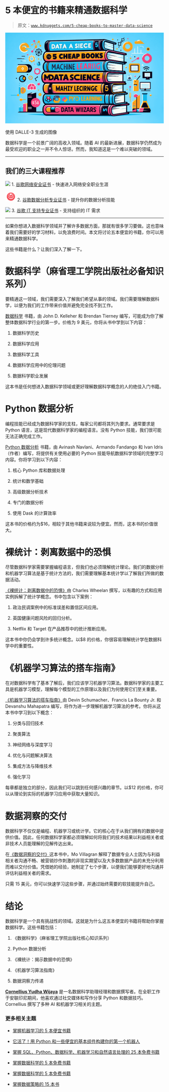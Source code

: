 # 5 本便宜的书籍来精通数据科学

> 原文：[`www.kdnuggets.com/5-cheap-books-to-master-data-science`](https://www.kdnuggets.com/5-cheap-books-to-master-data-science)

![5 本便宜的书籍来精通数据科学](img/4443dfbcfaf3dafde19feb7eeecba651.png)

使用 DALLE-3 生成的图像

数据科学是一个前景广阔的高收入领域。随着 AI 的最新进展，数据科学仍然成为最受欢迎的职业之一并不令人惊讶。然而，我知道这是一个难以突破的领域。

* * *

## 我们的三大课程推荐

![](img/0244c01ba9267c002ef39d4907e0b8fb.png) 1\. [谷歌网络安全证书](https://www.kdnuggets.com/google-cybersecurity) - 快速进入网络安全职业生涯

![](img/e225c49c3c91745821c8c0368bf04711.png) 2\. [谷歌数据分析专业证书](https://www.kdnuggets.com/google-data-analytics) - 提升你的数据分析技能

![](img/0244c01ba9267c002ef39d4907e0b8fb.png) 3\. [谷歌 IT 支持专业证书](https://www.kdnuggets.com/google-itsupport) - 支持组织的 IT 需求

* * *

如果你想进入数据科学领域并了解许多数据方面，那就有很多学习要做。这也意味着我们需要好的学习材料，以免浪费时间。本文将讨论五本便宜的书籍，你可以用来精通数据科学。

这些书籍是什么？让我们深入了解一下。

# 数据科学（麻省理工学院出版社必备知识系列）

要精通这一领域，我们需要深入了解我们希望从事的领域。我们需要理解数据科学，以便为我们的工作带来价值并避免完全找不到工作。

[数据科学](https://www.amazon.com/Data-Science-Press-Essential-Knowledge-ebook/dp/B08BT6M8JR) 书籍，由 John D. Kelleher 和 Brendan Tierney 编写，可能成为你了解整体数据科学行业的第一步。价格为 9 美元，你将从书中学到以下内容：

1.  数据科学历史

1.  数据科学应用

1.  数据科学工具

1.  数据科学应用中的伦理问题

1.  数据科学职业发展

这本书是任何想进入数据科学领域或更好理解数据科学概念的人的绝佳入门书籍。

# Python 数据分析

编程技能已经成为数据科学家的支柱，每家公司都将其列为要求。通常要求是 Python 语言，这是现代数据科学家的编程语言。没有 Python 技能，我们很可能无法正确完成工作。

[Python 数据分析](https://www.amazon.com/Python-Data-Analysis-collection-visualization-ebook/dp/B0859CVGB4/) 书籍，由 Avinash Navlani、Armando Fandango 和 Ivan Idris（作者）编写，将提供有关使用必要的 Python 技能导航数据科学领域的完整学习内容。你将学习到以下内容：

1.  核心 Python 库和数据处理

1.  统计和数学基础

1.  高级数据分析技术

1.  专门的数据分析

1.  使用 Dask 的计算效率

这本书的价格约为$16，相较于其他书籍来说较为便宜。然而，这本书的价值很大。

# 裸统计：剥离数据中的恐惧

尽管数据科学家需要掌握编程语言，但我们也必须理解统计理论。我们的数据分析和机器学习算法是基于统计方法的，我们需要理解基本统计学以了解我们所做的数据活动。

[《裸统计：剥离数据中的恐惧》](https://www.amazon.com/Naked-Statistics-Stripping-Dread-Data/dp/039334777X)由 Charles Wheelan 撰写，以有趣的方式和应用实例拆解了统计学概念。书中包含以下案例：

1.  政治民调案例中的标准误差和置信区间应用。

1.  英国健康问题风险的回归分析。

1.  Netflix 和 Target 在产品推荐中的统计推断应用。

这本书中你仍会学到许多统计概念。以$8 的价格，你很容易理解统计学在数据科学中的重要性。

# 《机器学习算法的搭车指南》

在对数据科学有了基本了解后，我们应该学习机器学习算法。数据科学家的主要工具是机器学习模型，理解每个模型的工作原理以及我们为何使用它们至关重要。

[《机器学习算法的搭车指南》](https://www.amazon.com/Hitchhikers-Guide-Machine-Learning-Algorithms/dp/B0CDNGTG6Z)由 Devin Schumacher、Francis La Bounty Jr. 和 Devanshu Mahapatra 编写，将作为进一步理解机器学习算法的参考。你将从这本书中学习到以下概念：

1.  分类与回归技术

1.  聚类算法

1.  神经网络与深度学习

1.  优化与问题解决算法

1.  集成方法与降维技术

1.  强化学习

每章都是独立的部分，因此我们可以跳到任何感兴趣的章节。以$12 的价格，你可以从理论到实际的机器学习应用中获取大量知识。

# 数据洞察的交付

数据科学不仅仅是编程、机器学习或统计学。它的核心在于从我们拥有的数据中提供价值。因此，任何数据科学家都必须理解如何将我们的技术结果以利益相关者或非技术人员能理解的见解传达出来。

在[《数据洞察的交付》](https://www.amazon.com/dp/B0C9S86T7J)这本书中，Mo Villagran 解释了数据专业人士因为与利益相关者沟通不畅、被营销炒作刺激的非现实期望以及大多数数据产品的未充分利用而难以交付价值。凭借她的经验，她制定了七个步骤，以便我们能够更好地沟通并评估利益相关者的需求。

只需 15 美元，你可以快速学习这些步骤，并通过始终需要的软技能提升自己。

# 结论

数据科学是一个具有挑战性的领域。这就是为什么这五本便宜的书籍将帮助你掌握数据科学。这些书籍包括：

1.  《数据科学》（麻省理工学院出版社核心知识系列）

1.  Python 数据分析

1.  《裸统计：揭示数据中的恐惧》

1.  《机器学习算法指南》

1.  数据洞察力传递

**[Cornellius Yudha Wijaya](https://www.linkedin.com/in/cornellius-yudha-wijaya/)** 是一名数据科学助理经理和数据撰写者。在全职工作于安联印尼期间，他喜欢通过社交媒体和写作分享 Python 和数据技巧。Cornellius 撰写了多种 AI 和机器学习相关的主题。

### 更多相关主题

+   [掌握机器学习的 5 本便宜书籍](https://www.kdnuggets.com/5-cheap-books-to-master-machine-learning)

+   [它活了！用 Python 和一些便宜的基本组件构建你的第一个机器人](https://www.kdnuggets.com/2023/06/manning-build-first-robots-python-cheap-basic-components.html)

+   [掌握 SQL、Python、数据科学、机器学习和自然语言处理的 25 本免费书籍](https://www.kdnuggets.com/25-free-books-to-master-sql-python-data-science-machine-learning-and-natural-language-processing)

+   [掌握数据科学的 5 本免费书籍](https://www.kdnuggets.com/5-free-books-to-master-data-science)

+   [掌握数据科学的 5 本免费书籍](https://www.kdnuggets.com/5-free-books-to-master-statistics-for-data-science)

+   [掌握数据策略的 15 本书](https://www.kdnuggets.com/2022/06/top-15-books-master-data-strategy.html)
